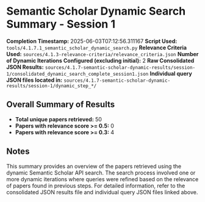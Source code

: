 # Semantic Scholar Dynamic Search Summary - Session 1

**Completion Timestamp:** 2025-06-03T07:12:56.311167
**Script Used:** `tools/4.1.7.1_semantic_scholar_dynamic_search.py`
**Relevance Criteria Used:** `sources/4.1.3-relevance-criteria/relevance_criteria.json`
**Number of Dynamic Iterations Configured (excluding initial):** 2
**Raw Consolidated JSON Results:** `sources/4.1.7-semantic-scholar-dynamic-results/session-1/consolidated_dynamic_search_complete_session1.json`
**Individual query JSON files located in:** `sources/4.1.7-semantic-scholar-dynamic-results/session-1/dynamic_step_*/`

## Overall Summary of Results

- **Total unique papers retrieved:** 50
- **Papers with relevance score >= 0.5:** 0
- **Papers with relevance score >= 0.3:** 4

## Notes

This summary provides an overview of the papers retrieved using the dynamic Semantic Scholar API search. The search process involved one or more dynamic iterations where queries were refined based on the relevance of papers found in previous steps. For detailed information, refer to the consolidated JSON results file and individual query JSON files linked above.
